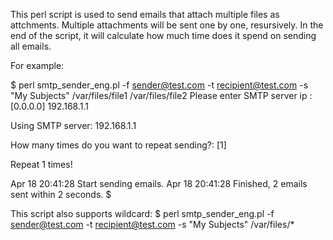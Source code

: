 This perl script is used to send emails that attach multiple files as attchments.
Multiple attachments will be sent one by one, resursively.
In the end of the script, it will calculate how much time does it spend on sending all emails.

For example:

$ perl smtp_sender_eng.pl -f sender@test.com -t recipient@test.com -s "My Subjects" /var/files/file1 /var/files/file2 
Please enter SMTP server ip : [0.0.0.0] 192.168.1.1

Using SMTP server: 192.168.1.1

How many times do you want to repeat sending?: [1] 

Repeat 1 times!

Apr 18 20:41:28 Start sending emails.
Apr 18 20:41:28 Finished, 2 emails sent within 2 seconds.
$

This script also supports wildcard:
$ perl smtp_sender_eng.pl -f sender@test.com -t recipient@test.com -s "My Subjects" /var/files/*
